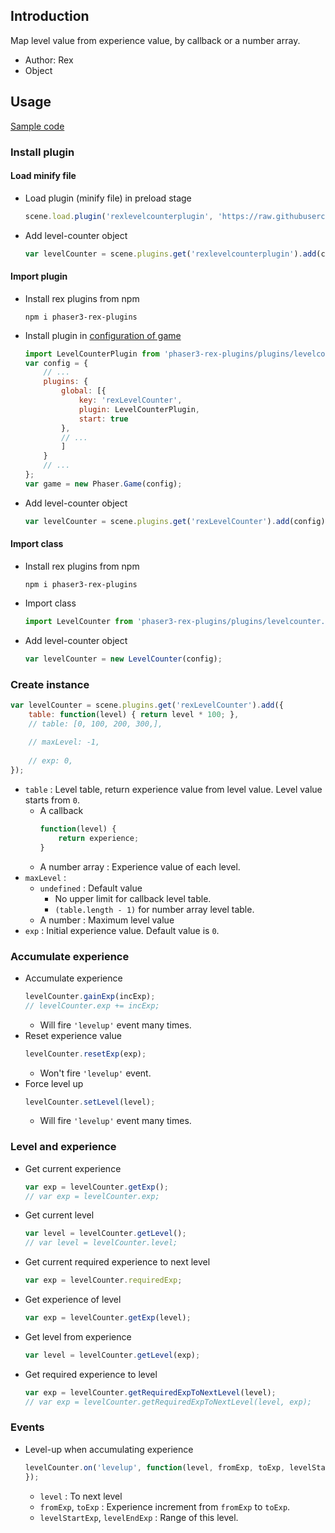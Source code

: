 ## Introduction

Map level value from experience value, by callback or a number array.

- Author: Rex
- Object

## Usage

[Sample code](https://github.com/rexrainbow/phaser3-rex-notes/tree/master/examples/levelcounter)

### Install plugin

#### Load minify file

- Load plugin (minify file) in preload stage
    ```javascript
    scene.load.plugin('rexlevelcounterplugin', 'https://raw.githubusercontent.com/rexrainbow/phaser3-rex-notes/master/dist/rexlevelcounterplugin.min.js', true);
    ```
- Add level-counter object
    ```javascript
    var levelCounter = scene.plugins.get('rexlevelcounterplugin').add(config);
    ```

#### Import plugin

- Install rex plugins from npm
    ```
    npm i phaser3-rex-plugins
    ```
- Install plugin in [configuration of game](game.md#configuration)
    ```javascript
    import LevelCounterPlugin from 'phaser3-rex-plugins/plugins/levelcounter-plugin.js';
    var config = {
        // ...
        plugins: {
            global: [{
                key: 'rexLevelCounter',
                plugin: LevelCounterPlugin,
                start: true
            },
            // ...
            ]
        }
        // ...
    };
    var game = new Phaser.Game(config);
    ```
- Add level-counter object
    ```javascript
    var levelCounter = scene.plugins.get('rexLevelCounter').add(config);
    ```

#### Import class

- Install rex plugins from npm
    ```
    npm i phaser3-rex-plugins
    ```
- Import class
    ```javascript
    import LevelCounter from 'phaser3-rex-plugins/plugins/levelcounter.js';
    ```
- Add level-counter object
    ```javascript
    var levelCounter = new LevelCounter(config);
    ```

### Create instance

```javascript
var levelCounter = scene.plugins.get('rexLevelCounter').add({
    table: function(level) { return level * 100; },
    // table: [0, 100, 200, 300,],
    
    // maxLevel: -1,
    
    // exp: 0,
});
```

- `table` : Level table, return experience value from level value. Level value starts from `0`.
    - A callback
        ```javascript
        function(level) {
            return experience;
        }
        ```
    - A number array : Experience value of each level.
- `maxLevel` :
    - `undefined` : Default value
        - No upper limit for callback level table.
        - `(table.length - 1)` for number array level table.
    - A number : Maximum level value
- `exp` : Initial experience value. Default value is `0`.

### Accumulate experience

- Accumulate experience
    ```javascript
    levelCounter.gainExp(incExp);
    // levelCounter.exp += incExp;
    ```
    - Will fire `'levelup'` event many times.
- Reset experience value
    ```javascript
    levelCounter.resetExp(exp);
    ```
    - Won't fire `'levelup'` event.
- Force level up
    ```javascript
    levelCounter.setLevel(level);
    ```
    - Will fire `'levelup'` event many times.

### Level and experience

- Get current experience
    ```javascript
    var exp = levelCounter.getExp();
    // var exp = levelCounter.exp;
    ```
- Get current level
    ```javascript
    var level = levelCounter.getLevel();
    // var level = levelCounter.level;
    ```
- Get current required experience to next level
    ```javascript
    var exp = levelCounter.requiredExp;
    ```
- Get experience of level
    ```javascript
    var exp = levelCounter.getExp(level);
    ```
- Get level from experience
    ```javascript
    var level = levelCounter.getLevel(exp);
    ```
- Get required experience to level
    ```javascript
    var exp = levelCounter.getRequiredExpToNextLevel(level);
    // var exp = levelCounter.getRequiredExpToNextLevel(level, exp);
    ```

### Events

- Level-up when accumulating experience
    ```javascript
    levelCounter.on('levelup', function(level, fromExp, toExp, levelStartExp, levelEndExp){        
    });
    ```
    - `level` : To next level
    - `fromExp`, `toExp` : Experience increment from `fromExp` to `toExp`.
    - `levelStartExp`, `levelEndExp` : Range of this level.
